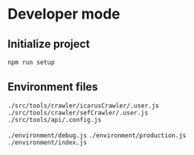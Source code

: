 # Developer mode
## Initialize project  
`npm run setup`

## Environment files
`./src/tools/crawler/icarusCrawler/.user.js`  
`./src/tools/crawler/sefCrawler/.user.js`  
`./src/tools/api/.config.js`  

`./environment/debug.js`
`./environment/production.js`
`./environment/index.js`
